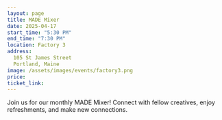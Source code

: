 ```yaml
---
layout: page
title: MADE Mixer
date: 2025-04-17
start_time: "5:30 PM"
end_time: "7:30 PM"
location: Factory 3
address:
  105 St James Street
  Portland, Maine
image: /assets/images/events/factory3.png
price: 
ticket_link: 
---
```


Join us for our monthly MADE Mixer! Connect with fellow creatives, enjoy refreshments, and make new connections.
